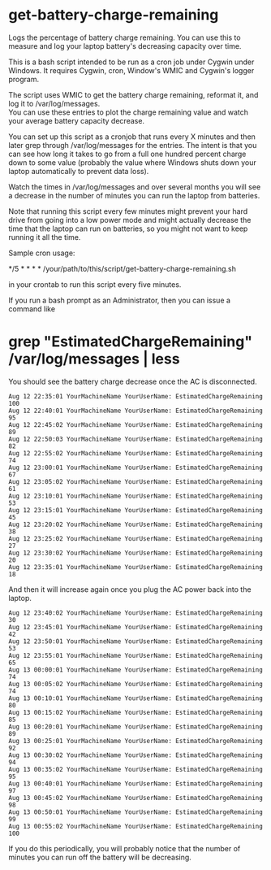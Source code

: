# get-battery-charge-remaining
Logs the percentage of battery charge remaining.  You can use this to measure and log your laptop battery's decreasing 
capacity over time.

This is a bash script intended to be run as a cron job under Cygwin under Windows. It requires Cygwin, cron,
Window's WMIC and Cygwin's logger program.

The script uses WMIC to get the battery charge remaining, reformat it, and log it to /var/log/messages.  
You can use these entries to plot the charge remaining value and watch your average battery capacity decrease.  

You can set up this script as a cronjob that runs every X minutes and then later grep through /var/log/messages
for the entries. The intent is that you can see how long it takes to go from a full one hundred percent charge
down to some value (probably the value where Windows shuts down your laptop automatically to prevent data loss).

Watch the times in /var/log/messages and over several months you will see a decrease in the number of minutes you
can run the laptop from batteries.

Note that running this script every few minutes might prevent your hard drive from going into a low power mode 
and might actually decrease the time that the laptop can run on batteries, so you might not want to keep running
it all the time. 

Sample cron usage: 

*/5 * * * * /your/path/to/this/script/get-battery-charge-remaining.sh

in your crontab to run this script every five minutes. 

If you run a bash prompt as an Administrator, then you can issue a command like

# grep "EstimatedChargeRemaining" /var/log/messages | less

You should see the battery charge decrease once the AC is disconnected.
```
Aug 12 22:35:01 YourMachineName YourUserName: EstimatedChargeRemaining 100
Aug 12 22:40:01 YourMachineName YourUserName: EstimatedChargeRemaining 95
Aug 12 22:45:02 YourMachineName YourUserName: EstimatedChargeRemaining 89
Aug 12 22:50:03 YourMachineName YourUserName: EstimatedChargeRemaining 82
Aug 12 22:55:02 YourMachineName YourUserName: EstimatedChargeRemaining 74
Aug 12 23:00:01 YourMachineName YourUserName: EstimatedChargeRemaining 67
Aug 12 23:05:02 YourMachineName YourUserName: EstimatedChargeRemaining 61
Aug 12 23:10:01 YourMachineName YourUserName: EstimatedChargeRemaining 53
Aug 12 23:15:01 YourMachineName YourUserName: EstimatedChargeRemaining 45
Aug 12 23:20:02 YourMachineName YourUserName: EstimatedChargeRemaining 38
Aug 12 23:25:02 YourMachineName YourUserName: EstimatedChargeRemaining 27
Aug 12 23:30:02 YourMachineName YourUserName: EstimatedChargeRemaining 20
Aug 12 23:35:01 YourMachineName YourUserName: EstimatedChargeRemaining 18
```

And then it will increase again once you plug the AC power back into the laptop.

```
Aug 12 23:40:02 YourMachineName YourUserName: EstimatedChargeRemaining 30
Aug 12 23:45:01 YourMachineName YourUserName: EstimatedChargeRemaining 42
Aug 12 23:50:01 YourMachineName YourUserName: EstimatedChargeRemaining 53
Aug 12 23:55:01 YourMachineName YourUserName: EstimatedChargeRemaining 65
Aug 13 00:00:01 YourMachineName YourUserName: EstimatedChargeRemaining 74
Aug 13 00:05:02 YourMachineName YourUserName: EstimatedChargeRemaining 74
Aug 13 00:10:01 YourMachineName YourUserName: EstimatedChargeRemaining 80
Aug 13 00:15:02 YourMachineName YourUserName: EstimatedChargeRemaining 85
Aug 13 00:20:01 YourMachineName YourUserName: EstimatedChargeRemaining 89
Aug 13 00:25:01 YourMachineName YourUserName: EstimatedChargeRemaining 92
Aug 13 00:30:02 YourMachineName YourUserName: EstimatedChargeRemaining 94
Aug 13 00:35:02 YourMachineName YourUserName: EstimatedChargeRemaining 95
Aug 13 00:40:01 YourMachineName YourUserName: EstimatedChargeRemaining 97
Aug 13 00:45:02 YourMachineName YourUserName: EstimatedChargeRemaining 98
Aug 13 00:50:01 YourMachineName YourUserName: EstimatedChargeRemaining 99
Aug 13 00:55:02 YourMachineName YourUserName: EstimatedChargeRemaining 100
```

If you do this periodically, you will probably notice that the number of minutes you can run off the battery will be decreasing.

